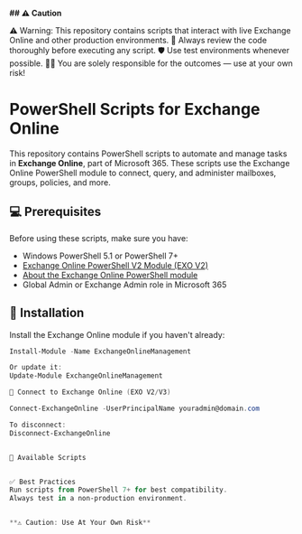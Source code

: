 **## ⚠️ Caution**

⚠️ Warning: This repository contains scripts that interact with live Exchange Online and other production environments.
🧪 Always review the code thoroughly before executing any script.
🛡️ Use test environments whenever possible.
🧑‍💻 You are solely responsible for the outcomes — use at your own risk!

# PowerShell Scripts for Exchange Online

This repository contains PowerShell scripts to automate and manage tasks in **Exchange Online**, part of Microsoft 365. These scripts use the Exchange Online PowerShell module to connect, query, and administer mailboxes, groups, policies, and more.

## 💻 Prerequisites

Before using these scripts, make sure you have:

- Windows PowerShell 5.1 or PowerShell 7+
- [Exchange Online PowerShell V2 Module (EXO V2)](https://learn.microsoft.com/powershell/exchange/exchange-online-powershell-v2)
- [About the Exchange Online PowerShell module](https://learn.microsoft.com/en-us/powershell/exchange/exchange-online-powershell-v2?view=exchange-ps)
- Global Admin or Exchange Admin role in Microsoft 365

## 🔧 Installation

Install the Exchange Online module if you haven't already:

```powershell
Install-Module -Name ExchangeOnlineManagement

Or update it:
Update-Module ExchangeOnlineManagement

🔐 Connect to Exchange Online (EXO V2/V3)

Connect-ExchangeOnline -UserPrincipalName youradmin@domain.com

To disconnect:
Disconnect-ExchangeOnline


📁 Available Scripts


✅ Best Practices
Run scripts from PowerShell 7+ for best compatibility.
Always test in a non-production environment.


**⚠️ Caution: Use At Your Own Risk**
